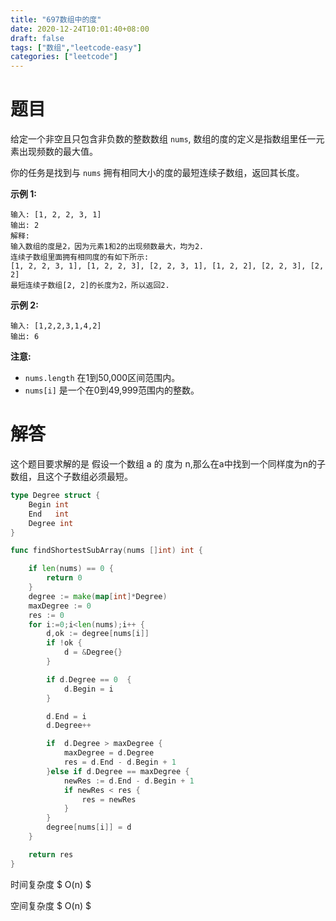 ```yaml
---
title: "697数组中的度"
date: 2020-12-24T10:01:40+08:00
draft: false
tags: ["数组","leetcode-easy"]
categories: ["leetcode"]
---
```


# 题目

给定一个非空且只包含非负数的整数数组 `nums`, 数组的度的定义是指数组里任一元素出现频数的最大值。

你的任务是找到与 `nums` 拥有相同大小的度的最短连续子数组，返回其长度。

**示例 1:**

```
输入: [1, 2, 2, 3, 1]
输出: 2
解释: 
输入数组的度是2，因为元素1和2的出现频数最大，均为2.
连续子数组里面拥有相同度的有如下所示:
[1, 2, 2, 3, 1], [1, 2, 2, 3], [2, 2, 3, 1], [1, 2, 2], [2, 2, 3], [2, 2]
最短连续子数组[2, 2]的长度为2，所以返回2.
```

**示例 2:**

```
输入: [1,2,2,3,1,4,2]
输出: 6
```

**注意:**

- `nums.length` 在1到50,000区间范围内。
- `nums[i]` 是一个在0到49,999范围内的整数。





# 解答

这个题目要求解的是 假设一个数组 a 的 度为 n,那么在a中找到一个同样度为n的子数组，且这个子数组必须最短。



```go
type Degree struct {
	Begin int
	End   int
	Degree int
}

func findShortestSubArray(nums []int) int {

	if len(nums) == 0 {
		return 0
	}
	degree := make(map[int]*Degree)
	maxDegree := 0
	res := 0
	for i:=0;i<len(nums);i++ {
		d,ok := degree[nums[i]]
		if !ok {
			d = &Degree{}
		}

		if d.Degree == 0  {
			d.Begin = i
		}

		d.End = i
		d.Degree++

		if  d.Degree > maxDegree {
			maxDegree = d.Degree
			res = d.End - d.Begin + 1
		}else if d.Degree == maxDegree {
			newRes := d.End - d.Begin + 1
			if newRes < res {
				res = newRes
			}
		}
		degree[nums[i]] = d
	}

	return res
}
```



时间复杂度 $ O(n) $

空间复杂度 $ O(n) $

